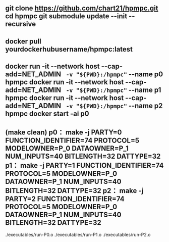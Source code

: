 git clone https://github.com/chart21/hpmpc.git
cd hpmpc
git submodule update --init --recursive
---
docker pull yourdockerhubusername/hpmpc:latest
---
docker run -it --network host --cap-add=NET_ADMIN `  -v "${PWD}:/hpmpc" `  --name p0 hpmpc
docker run -it --network host --cap-add=NET_ADMIN `  -v "${PWD}:/hpmpc" `  --name p1 hpmpc
docker run -it --network host --cap-add=NET_ADMIN `  -v "${PWD}:/hpmpc" `  --name p2 hpmpc
docker start -ai p0
---
(make clean)
p0：
make -j PARTY=0 FUNCTION_IDENTIFIER=74 PROTOCOL=5 MODELOWNER=P_0 DATAOWNER=P_1 NUM_INPUTS=40 BITLENGTH=32 DATTYPE=32
p1：
make -j PARTY=1 FUNCTION_IDENTIFIER=74 PROTOCOL=5 MODELOWNER=P_0 DATAOWNER=P_1 NUM_INPUTS=40 BITLENGTH=32 DATTYPE=32
p2：
make -j PARTY=2 FUNCTION_IDENTIFIER=74 PROTOCOL=5 MODELOWNER=P_0 DATAOWNER=P_1 NUM_INPUTS=40 BITLENGTH=32 DATTYPE=32
---
./executables/run-P0.o
./executables/run-P1.o
./executables/run-P2.o









